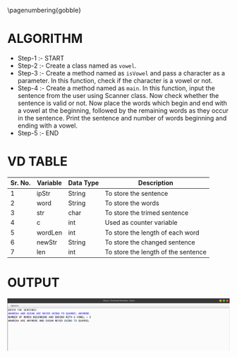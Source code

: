 \pagenumbering{gobble}

# ALGORITHM

- Step-1 :- START
- Step-2 :- Create a class named as `vowel`.
- Step-3 :- Create a method named as `isVowel` and pass a character as a parameter. In this function, check if the character is a vowel or not.
- Step-4 :- Create a method named as `main`. In this function, input the sentence from the user using Scanner class. Now check whether the sentence is valid or not. Now place the words which begin and end with a vowel at the beginning, followed by the remaining words as they occur in the sentence. Print the sentence and number of words beginning and ending with a vowel.
- Step-5 :- END

# VD TABLE

| Sr. No. | Variable | Data Type | Description |
| --- | --- | --- | --- |
| 1 | ipStr | String | To store the sentence |
| 2 | word | String | To store the words |
| 3 | str | char | To store the trimed sentence |
| 4 | c | int | Used as counter variable |
| 5 | wordLen | int | To store the length of each word |
| 6 | newStr | String | To store the changed sentence |
| 7 | len | int | To store the length of the sentence |

# OUTPUT


![](output.png)
